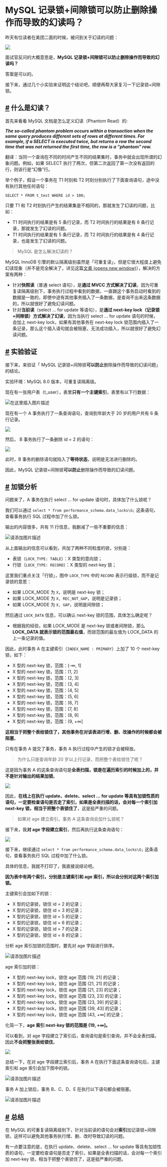 # MySQL 记录锁+间隙锁可以防止删除操作而导致的幻读吗？

昨天有位读者在美团二面的时候，被问到关于幻读的问题：

![](https://cdn.xiaolincoding.com//mysql/other/4c48fe8a02374754b1cf92591ae8d3b4.png)

面试官反问的大概意思是，**MySQL 记录锁+间隙锁可以防止删除操作而导致的幻读吗？**

答案是可以的。

接下来，通过几个小实验来证明这个结论吧，顺便再帮大家复习一下记录锁+间隙锁。

## [#](https://xiaolincoding.com/mysql/lock/lock_phantom.html#%E4%BB%80%E4%B9%88%E6%98%AF%E5%B9%BB%E8%AF%BB) 什么是幻读？

首先来看看 MySQL 文档是怎么定义幻读（Phantom Read）的:

_**The so-called phantom problem occurs within a transaction when the same query produces different sets of rows at different times. For example, if a SELECT is executed twice, but returns a row the second time that was not returned the first time, the row is a “phantom” row.**_

翻译：当同一个查询在不同的时间产生不同的结果集时，事务中就会出现所谓的幻象问题。例如，如果 SELECT 执行了两次，但第二次返回了第一次没有返回的行，则该行是“幻像”行。

举个例子，假设一个事务在 T1 时刻和 T2 时刻分别执行了下面查询语句，途中没有执行其他任何语句：

    SELECT * FROM t_test WHERE id > 100;


只要 T1 和 T2 时刻执行产生的结果集是不相同的，那就发生了幻读的问题，比如：

-   T1 时间执行的结果是有 5 条行记录，而 T2 时间执行的结果是有 6 条行记录，那就发生了幻读的问题。
-   T1 时间执行的结果是有 5 条行记录，而 T2 时间执行的结果是有 4 条行记录，也是发生了幻读的问题。

> MySQL 是怎么解决幻读的？

MySQL InnoDB 引擎的默认隔离级别虽然是「可重复读」，但是它很大程度上避免幻读现象（并不是完全解决了，详见这篇[文章 (opens new window)](https://xiaolincoding.com/mysql/transaction/phantom.html)），解决的方案有两种：

-   针对**快照读**（普通 select 语句），是**通过 MVCC 方式解决了幻读**，因为可重复读隔离级别下，事务执行过程中看到的数据，一直跟这个事务启动时看到的数据是一致的，即使中途有其他事务插入了一条数据，是查询不出来这条数据的，所以就很好了避免幻读问题。
-   针对**当前读**（select ... for update 等语句），是**通过 next-key lock（记录锁+间隙锁）方式解决了幻读**，因为当执行 select ... for update 语句的时候，会加上 next-key lock，如果有其他事务在 next-key lock 锁范围内插入了一条记录，那么这个插入语句就会被阻塞，无法成功插入，所以就很好了避免幻读问题。

## [#](https://xiaolincoding.com/mysql/lock/lock_phantom.html#%E5%AE%9E%E9%AA%8C%E9%AA%8C%E8%AF%81) 实验验证

接下来，来验证「 MySQL 记录锁+间隙锁**可以防止**删除操作而导致的幻读问题」的结论。

实验环境：MySQL 8.0 版本，可重复读隔离级。

现在有一张用户表（t\_user），表里**只有一个主键索引**，表里有以下行数据：

![在这里插入图片描述](https://cdn.xiaolincoding.com//mysql/other/75c5c503d7df4ad091bfc35708dce6c4.png)

现在有一个 A 事务执行了一条查询语句，查询到年龄大于 20 岁的用户共有 6 条行记录。

![](https://cdn.xiaolincoding.com//mysql/other/68dd89fc95aa42cf9b0c4251d4e9226c.png)

然后， B 事务执行了一条删除 id = 2 的语句：

![](https://cdn.xiaolincoding.com//mysql/other/2332fad58bc548ec917ba7ea44d09d30.png)

此时，B 事务的删除语句就陷入了**等待状态**，说明是无法进行删除的。

因此，MySQL 记录锁+间隙锁**可以防止**删除操作而导致的幻读问题。

## [#](https://xiaolincoding.com/mysql/lock/lock_phantom.html#%E5%8A%A0%E9%94%81%E5%88%86%E6%9E%90) 加锁分析

问题来了，A 事务在执行 select ... for update 语句时，具体加了什么锁呢？

我们可以通过 `select * from performance_schema.data_locks\G;` 这条语句，查看事务执行 SQL 过程中加了什么锁。

输出的内容很多，共有 11 行信息，我删减了一些不重要的信息：

![请添加图片描述](https://cdn.xiaolincoding.com//mysql/other/90e68bf52b2c4e8a9127cfcbb0f0a322.png)

从上面输出的信息可以看到，共加了两种不同粒度的锁，分别是：

-   表锁（`LOCK_TYPE: TABLE`）：X 类型的意向锁；
-   行锁（`LOCK_TYPE: RECORD`）：X 类型的 next-key 锁；

这里我们重点关注「行锁」，图中 `LOCK_TYPE` 中的 `RECORD` 表示行级锁，而不是记录锁的意思：

-   如果 LOCK\_MODE 为 `X`，说明是 next-key 锁；
-   如果 LOCK\_MODE 为 `X, REC_NOT_GAP`，说明是记录锁；
-   如果 LOCK\_MODE 为 `X, GAP`，说明是间隙锁；

然后通过 `LOCK_DATA` 信息，可以确认 next-key 锁的范围，具体怎么确定呢？

-   根据我的经验，如果 LOCK\_MODE 是 next-key 锁或者间隙锁，那么 **LOCK\_DATA 就表示锁的范围最右值**，而锁范围的最左值为 LOCK\_DATA 的上一条记录的值。

因此，此时事务 A 在主键索引（`INDEX_NAME : PRIMARY`）上加了 10 个 next-key 锁，如下：

-   X 型的 next-key 锁，范围：(-∞, 1\]
-   X 型的 next-key 锁，范围：(1, 2\]
-   X 型的 next-key 锁，范围：(2, 3\]
-   X 型的 next-key 锁，范围：(3, 4\]
-   X 型的 next-key 锁，范围：(4, 5\]
-   X 型的 next-key 锁，范围：(5, 6\]
-   X 型的 next-key 锁，范围：(6, 7\]
-   X 型的 next-key 锁，范围：(7, 8\]
-   X 型的 next-key 锁，范围：(8, 9\]
-   X 型的 next-key 锁，范围：(9, +∞\]

**这相当于把整个表给锁住了，其他事务在对该表进行增、删、改操作的时候都会被阻塞**。

只有在事务 A 提交了事务，事务 A 执行过程中产生的锁才会被释放。

> 为什么只是查询年龄 20 岁以上行记录，而把整个表给锁住了呢？

这是因为事务 A 的这条查询语句是**全表扫描，锁是在遍历索引的时候加上的，并不是针对输出的结果加锁**。

![](https://cdn.xiaolincoding.com//mysql/other/e0b2a18daa864306a84ec51c0866d170.png)

因此，**在线上在执行 update、delete、select ... for update 等具有加锁性质的语句，一定要检查语句是否走了索引，如果是全表扫描的话，会对每一个索引加 next-key 锁，相当于把整个表锁住了**，这是挺严重的问题。

> 如果对 age 建立索引，事务 A 这条查询会加什么锁呢？

接下来，我**对 age 字段建立索引**，然后再执行这条查询语句：

![](https://cdn.xiaolincoding.com//mysql/other/68dd89fc95aa42cf9b0c4251d4e9226c-20230309222654910.png)

接下来，继续通过 `select * from performance_schema.data_locks\G;` 这条语句，查看事务执行 SQL 过程中加了什么锁。

具体的信息，我就不打印了，我直接说结论吧。

**因为表中有两个索引，分别是主键索引和 age 索引，所以会分别对这两个索引加锁。**

主键索引会加如下的锁：

-   X 型的记录锁，锁住 id = 2 的记录；
-   X 型的记录锁，锁住 id = 3 的记录；
-   X 型的记录锁，锁住 id = 5 的记录；
-   X 型的记录锁，锁住 id = 6 的记录；
-   X 型的记录锁，锁住 id = 7 的记录；
-   X 型的记录锁，锁住 id = 8 的记录；

分析 age 索引加锁的范围时，要先对 age 字段进行排序。

![请添加图片描述](https://cdn.xiaolincoding.com//mysql/other/b93b31af4eec416e9f00c2adc1f7d0c1.png)

age 索引加的锁：

-   X 型的 next-key lock，锁住 age 范围 (19, 21\] 的记录；
-   X 型的 next-key lock，锁住 age 范围 (21, 21\] 的记录；
-   X 型的 next-key lock，锁住 age 范围 (21, 23\] 的记录；
-   X 型的 next-key lock，锁住 age 范围 (23, 23\] 的记录；
-   X 型的 next-key lock，锁住 age 范围 (23, 39\] 的记录；
-   X 型的 next-key lock，锁住 age 范围 (39, 43\] 的记录；
-   X 型的 next-key lock，锁住 age 范围 (43, +∞\] 的记录；

化简一下，**age 索引 next-key 锁的范围是 (19, +∞\]。**

可以看到，对 age 字段建立了索引后，查询语句是索引查询，并不会全表扫描，因此**不会把整张表给锁住**。

![](https://cdn.xiaolincoding.com//mysql/other/2920c60d5a9b42f2a65933fa14761c20.png)

总结一下，在对 age 字段建立索引后，事务 A 在执行下面这条查询语句后，主键索引和 age 索引会加下图中的锁。

![请添加图片描述](https://cdn.xiaolincoding.com//mysql/other/5b9a2d7a2cd240fea47b938364f0b76a.png)

事务 A 加上锁后，事务 B、C、D、E 在执行以下语句都会被阻塞。

![请添加图片描述](https://cdn.xiaolincoding.com/gh/xiaolincoder/mysql/%E9%94%81/%E9%98%BB%E5%A1%9E%E6%97%B6%E5%BA%8F%E5%9B%BE.png)

## [#](https://xiaolincoding.com/mysql/lock/lock_phantom.html#%E6%80%BB%E7%BB%93) 总结

在 MySQL 的可重复读隔离级别下，针对当前读的语句会对**索引**加记录锁+间隙锁，这样可以避免其他事务执行增、删、改时导致幻读的问题。

有一点要注意的是，在执行 update、delete、select ... for update 等具有加锁性质的语句，一定要检查语句是否走了索引，如果是全表扫描的话，会对每一个索引加 next-key 锁，相当于把整个表锁住了，这是挺严重的问题。